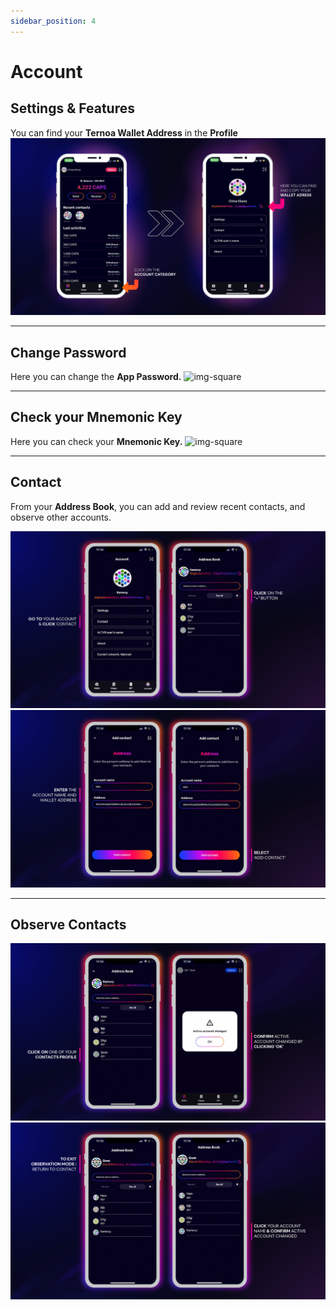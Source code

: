 ```yaml
---
sidebar_position: 4
---
```

# Account
## Settings & Features
You can find your **Ternoa Wallet Address** in the **Profile**
![img-desktop](./wallet-address-1.png)
___
## Change Password
Here you can change the **App Password.**
![img-square](./change-password.gif)
___
## Check your Mnemonic Key
Here you can check your **Mnemonic Key.**
![img-square](./mnemonic-key.gif)
___
## Contact
From your **Address Book**, you can add and review recent contacts, and observe other accounts. 

![img-desktop](./contact-1.png)
![img-desktop](./contact-2.png)
___

## Observe Contacts
![img-desktop](./contact-3.png)
![img-desktop](./contact-4.png)